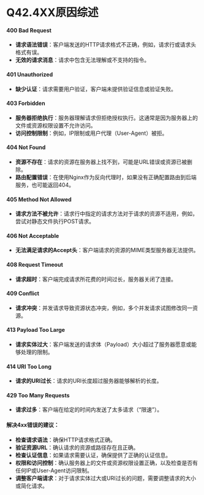 # Q42.4XX原因综述

#### 400 Bad Request

- **请求语法错误**：客户端发送的HTTP请求格式不正确，例如，请求行或请求头格式有误。
- **无效的请求消息**：请求中包含无法理解或不支持的指令。

#### 401 Unauthorized

- **缺少认证**：请求需要用户验证，客户端未提供验证信息或验证失败。

#### 403 Forbidden

- **服务器拒绝执行**：服务器理解请求但拒绝授权执行。这通常是因为服务器上的文件或资源权限设置不允许访问。
- **访问控制限制**：例如，IP限制或用户代理（User-Agent）被拒。

#### 404 Not Found

- **资源不存在**：请求的资源在服务器上找不到，可能是URL错误或资源已被删除。
- **路由配置错误**：在使用Nginx作为反向代理时，如果没有正确配置路由到后端服务，也可能返回404。

#### 405 Method Not Allowed

- **请求方法不被允许**：请求行中指定的请求方法对于请求的资源不适用，例如，尝试对静态文件执行POST请求。

#### 406 Not Acceptable

- **无法满足请求的Accept头**：客户端请求的资源的MIME类型服务器无法提供。

#### 408 Request Timeout

- **请求超时**：客户端完成请求所花费的时间过长，服务器关闭了连接。

#### 409 Conflict

- **请求冲突**：并发请求导致资源状态冲突，例如，多个并发请求试图修改同一资源。

#### 413 Payload Too Large

- **请求实体过大**：客户端发送的请求体（Payload）大小超过了服务器愿意或能够处理的限制。

#### 414 URI Too Long

- **请求的URI过长**：请求的URI长度超过服务器能够解析的长度。

#### 429 Too Many Requests

- **请求过多**：客户端在给定的时间内发送了太多请求（“限速”）。

#### 解决4xx错误的建议：

- **检查请求语法**：确保HTTP请求格式正确。
- **验证资源URL**：确认请求的资源或路径存在且正确。
- **检查认证信息**：如果请求需要认证，确保提供了正确的认证信息。
- **权限和访问控制**：确认服务器上的文件或资源权限设置正确，以及检查是否有任何IP或User-Agent访问限制。
- **调整客户端请求**：对于请求实体过大或URI过长的问题，需要调整请求的大小或简化请求。